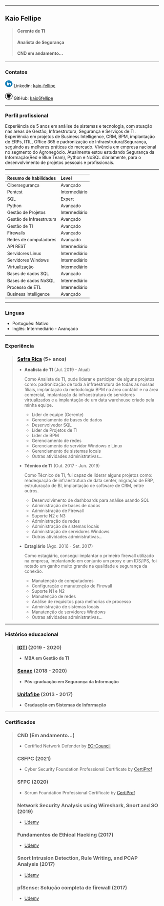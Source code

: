 * * *
## **Kaio Fellipe**
> #### Gerente de TI
> #### Analista de Segurança
> #### CND em andamento...

---
### **Contatos**

![LinkedIn](./images/resized-linkedin-icon.svg) Linkedin: [kaio-fellipe](https://www.linkedin.com/in/kaio-fellipe/)

![GitHub](./images/resized-github-icon.svg) GitHub: [kaio6fellipe](https://github.com/kaio6fellipe)

[//]: # (<table>)
[//]: # (    <tr>)
[//]: # (        <td><img src="./images/linkedin-icon.svg" alt="Linkedin" width="35" height="40"></td>)
[//]: # (        <td><a href="https://www.linkedin.com/in/kaio-fellipe/" style="color: white">kaio-fellipe</a></td>)
[//]: # (        <td><img src="./images/github-icon.svg" alt="GitHub" width="35" height="40"></td>)
[//]: # (        <td><a href="https://github.com/kaio6fellipe" style="color: white">kaio6fellipe</a></td>)
[//]: # (    </tr>)
[//]: # (</table>)

---
### **Perfil profissional**

Experiência de 5 anos em análise de sistemas e tecnologia, com atuação nas áreas de Gestão, Infraestrutura, Segurança e Serviços de TI. Experiência em projetos de Business Intelligence, CRM, BPM, implantação de ERPs, ITIL, Office 365 e padronização de Infraestrutura/Segurança, seguindo as melhores práticas do mercado. Vivência em empresa nacional no segmento do Agronegócio. Atualmente estou estudando Segurança da Informação(Red e Blue Team), Python e NoSQL diariamente, para o desenvolvimento de projetos pessoais e profissionais.

---

| **Resumo de habilidades**       | Level         |
|:--------------------------------|:--------------|
| Cibersegurança                  | Avançado      |
| Pentest                         | Intermediário |
| SQL                             | Expert        |
| Python                          | Avançado      |
| Gestão de Projetos              | Intermediário |
| Gestão de Infraestrutura        | Avançado      |
| Gestão de TI                    | Avançado      |
| Firewalls                       | Avançado      |
| Redes de computadores           | Avançado      |
| API REST                        | Intermediário |
| Servidores Linux                | Intermediário |
| Servidores Windows              | Intermediário |
| Virtualização                   | Intermediário |
| Bases de dados SQL              | Avançado      |
| Bases de dados NoSQL            | Intermediário |
| Processo de ETL                 | Intermediário |
| Business Intelligence           | Avançado      |

---
### **Línguas**
- Português: Nativo
- Inglês: Intermediário - Avançado

---
### **Experiência**
> ### **[Safra Rica](https://www.safrarica.com.br/)** (5+ anos)
>
> - **Analista de TI** (Jul. 2019 - Atual)
>
>   Como Analista de TI, pude liderar e participar de alguns projetos como: padronização de toda a infraestrutura de todas as nossas filiais, implantação da metodologia BPM na área contábil e na área comercial, implantação da infraestrutura de servidores virtualizados e a implantação de um data warehouse criado pela minha equipe.
>   - Líder de equipe (Gerente)
>   - Gerenciamento de bases de dados
>   - Desenvolvedor SQL
>   - Líder de Projetos de TI
>   - Líder de BPM
>   - Gerenciamento de redes
>   - Gerenciamento de servidor Windows e Linux
>   - Gerenciamento de sistemas locais
>   - Outras atividades administrativas...
>
> - **Técnico de TI** (Out. 2017 - Jun. 2019)
>
>   Como Técnico de TI, fui capaz de liderar alguns projetos como: readequação de infraestrutura de data center, migração de ERP, estruturação de BI, implantação de software de CRM, entre outros.
>   - Desenvolvimento de dashboards para análise usando SQL
>   - Administração de bases de dados
>   - Administração de Firewall
>   - Suporte N2 e N3
>   - Administração de redes
>   - Administração de sistemas locais
>   - Administração de servidores Windows
>   - Outras atividades administrativas...
>
> - **Estagiário** (Ago. 2016 - Set. 2017)
>   
>   Como estagiário, consegui implantar o primeiro firewall utilizado na empresa, implantando em conjunto um proxy e um IDS/IPS, foi notado um ganho muito grande na qualidade e segurança da conexão.
>   - Manutenção de computadores
>   - Configuração e manutenção de Firewall
>   - Suporte N1 e N2
>   - Manutenção de redes
>   - Análise de requisitos para melhorias de processo
>   - Administração de sistemas locais
>   - Manutenção de servidores Windows
>   - Outras atividades administrativas...

---
### **Histórico educacional**
> ### **[IGTI](https://www.igti.com.br/)** (2019 - 2020)
> - **MBA em Gestão de TI**
> 
> ### **[Senac](https://www.sp.senac.br/)** (2018 - 2020)
> - **Pós-graduação em Segurança da Informação**
> 
> ### **[Unifafibe](https://unifafibe.com.br/)** (2013 - 2017)
> - **Graduação em Sistemas de Informação**

---
### **Certificados**
> ### **CND** (Em andamento...)
> - Certified Network Defender by [EC-Council](https://www.eccouncil.org/)
>
> ### **CSFPC** (2021)
> - Cyber Security Foundation Professional Certificate by [CertiProf](https://certiprof.com/)
>
> ### **SFPC** (2020)
> - Scrum Foundation Professional Certificate by [CertiProf](https://certiprof.com/)
>
> ### **Network Security Analysis using Wireshark, Snort and SO** (2019)
> - [Udemy](https://www.udemy.com/)
>
> ### **Fundamentos de Ethical Hacking** (2017)
> - [Udemy](https://www.udemy.com/)
>
> ### **Snort Intrusion Detection, Rule Writing, and PCAP Analysis** (2017)
> - [Udemy](https://www.udemy.com/)
>
> ### **pfSense: Solução completa de firewall** (2017)
> - [Udemy](https://www.udemy.com/)
